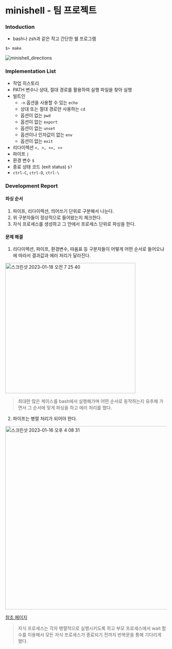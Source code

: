 # minishell - 팀 프로젝트
### Intoduction
- bash나 zsh과 같은 작고 간단한 쉘 프로그램
```
$> make
```
![minishell_directions](https://user-images.githubusercontent.com/69841779/211287293-3b0b73f6-ec0c-4532-9a45-de90007e83b8.gif)
### Implementation List
- 작업 히스토리
- PATH 변수나 상대, 절대 경로를 활용하여 실행 파일을 찾아 실행
- 빌트인
  - `-n` 옵션을 사용할 수 있는 `echo`
  - 상대 또는 절대 경로만 사용하는 `cd`
  - 옵션이 없는 `pwd`
  - 옵션이 없는 `export`
  - 옵션이 없는 `unset`
  - 옵션이나 인자값이 없는 `env`
  - 옵션이 없는 `exit`
- 리다이렉션 `<, >, <<, >>`
- 파이프 `|`
- 환경 변수 `$`
- 종료 상태 코드 (exit status) `$?`
- `ctrl-C`, `ctrl-D`, `ctrl-\`
### Development Report
#### 파싱 순서
1. 파이프, 리다이렉션, 띄어쓰기 단위로 구분해서 나눈다.
2. 위 구분자들이 정상적으로 들어왔는지 체크한다.
3. 자식 프로세스를 생성하고 그 안에서 프로세스 단위로 파싱을 한다.
#### 문제 해결
1. 리다이렉션, 파이프, 환경변수, 따옴표 등 구분자들이 어떻게 어떤 순서로 들어오냐에 따라서 결과값과 에러 처리가 달라진다.
<img width="406" alt="스크린샷 2023-01-18 오전 7 25 40" src="https://user-images.githubusercontent.com/69841779/213025909-e8639894-1ffb-46f0-bee5-73799ca60434.png">

> 최대한 많은 케이스를 bash에서 실행해가며 어떤 순서로 동작하는지 유추해 가면서 그 순서에 맞게 파싱을 하고 에러 처리를 했다.
2. 파이프는 병렬 처리가 되어야 한다.
<img width="571" alt="스크린샷 2023-01-16 오후 4 08 31" src="https://user-images.githubusercontent.com/69841779/212618154-42db0db6-1c56-498d-87e5-c0b1d6b73949.png">

[참조 페이지](http://web.cse.ohio-state.edu/~mamrak.1/CIS762/pipes_lab_notes.html)
  
> 자식 프로세스는 각자 병렬적으로 실행시키도록 하고 부모 프로세스에서 wait 함수를 이용해서 모든 자식 프로세스가 종료되기 전까지 반복문을 통해 기다리게 했다.
